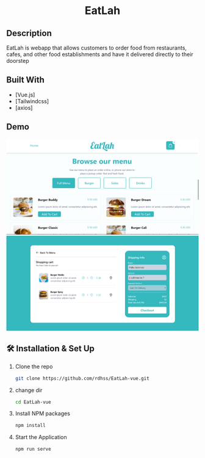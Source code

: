 <h1 align="center">
  EatLah
</h1>

## Description

EatLah is webapp that allows customers to order food from restaurants, cafes, and other food establishments and have it delivered directly to their doorstep

## Built With

- [Vue.js]
- [Tailwindcss]
- [axios]


## Demo
<div align="center">
  <img alt="Logo" src="./src/assets/eatlah-1.png" />
</div>

<div align="center">
  <img alt="Logo" src="./src/assets/eatlah-2.png" />
</div>

## 🛠 Installation & Set Up

1. Clone the repo
   ```sh
   git clone https://github.com/rdhss/EatLah-vue.git
   ```
1. change dir
   ```sh
   cd EatLah-vue
   ```
2. Install NPM packages
   ```sh
   npm install
   ```
3. Start the Application
   ```sh
   npm run serve
   ```